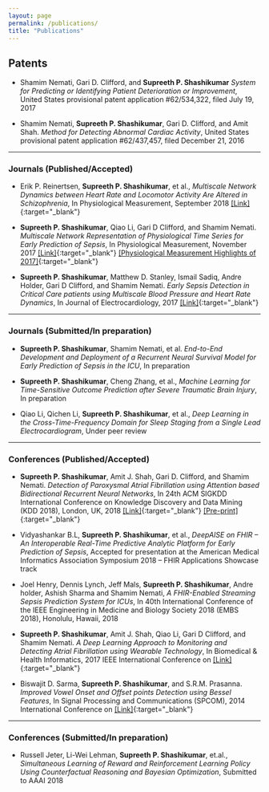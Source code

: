 ```yaml
---
layout: page
permalink: /publications/
title: "Publications"
---
```


## Patents 

+ Shamim Nemati, Gari D. Clifford, and **Supreeth P. Shashikumar** *System for Predicting or Identifying Patient Deterioration or Improvement*, United States provisional patent application #62/534,322, filed July 19, 2017

+ Shamim Nemati, **Supreeth P. Shashikumar**, Gari D. Clifford, and Amit Shah. *Method for Detecting Abnormal Cardiac Activity*, United States provisional patent application #62/437,457, filed December 21, 2016

---
### Journals (Published/Accepted)

+ Erik P. Reinertsen, **Supreeth P. Shashikumar**, et al., *Multiscale Network Dynamics between Heart Rate and Locomotor Activity Are Altered in Schizophrenia*, In Physiological Measurement, September 2018 [[Link]](http://iopscience.iop.org/article/10.1088/1361-6579/aae1ed){:target="_blank"}

+ **Supreeth P. Shashikumar**, Qiao Li, Gari D Clifford, and Shamim Nemati. *Multiscale Network Representation of Physiological Time Series for Early Prediction of Sepsis*, In Physiological Measurement, November 2017 [[Link]](http://iopscience.iop.org/article/10.1088/1361-6579/aa9772){:target="_blank"} [[Physiological Measurement Highlights of 2017]](http://iopscience.iop.org/journal/0967-3334/page/Highlights_of_2017){:target="_blank"}

+ **Supreeth P. Shashikumar**, Matthew D. Stanley, Ismail Sadiq, Andre Holder, Gari D Clifford, and Shamim Nemati. *Early Sepsis Detection in Critical Care patients using Multiscale Blood Pressure and Heart Rate Dynamics*, In Journal of Electrocardiology, 2017 [[Link]](http://www.sciencedirect.com/science/article/pii/S0022073617302546){:target="_blank"}

---
### Journals (Submitted/In preparation)

+ **Supreeth P. Shashikumar**, Shamim Nemati, et al. *End-to-End Development and Deployment of a Recurrent Neural Survival Model for Early Prediction of Sepsis in the ICU*, In preparation

+ **Supreeth P. Shashikumar**, Cheng Zhang, et al., *Machine Learning for Time-Sensitive Outcome Prediction after Severe Traumatic Brain Injury*, In preparation

+ Qiao Li, Qichen Li, **Supreeth P. Shashikumar**, et al., *Deep Learning in the Cross-Time-Frequency Domain for Sleep Staging from a Single Lead Electrocardiogram*, Under peer review

---
### Conferences (Published/Accepted)

+ **Supreeth P. Shashikumar**, Amit J. Shah, Gari D. Clifford, and Shamim Nemati.  *Detection of Paroxysmal Atrial Fibrillation using Attention based Bidirectional Recurrent Neural Networks*, In 24th ACM SIGKDD International Conference on Knowledge Discovery and Data Mining (KDD 2018), London, UK, 2018 [[Link]](https://dl.acm.org/citation.cfm?id=3219912){:target="_blank"} [[Pre-print]](https://arxiv.org/abs/1805.09133){:target="_blank"}

+ Vidyashankar B.L, **Supreeth P. Shashikumar**, et al., *DeepAISE on FHIR – An Interoperable Real-Time Predictive Analytic Platform for Early Prediction of Sepsis*, Accepted for presentation at the American Medical Informatics Association Symposium 2018 – FHIR Applications Showcase track

+ Joel Henry, Dennis Lynch, Jeff Mals, **Supreeth P. Shashikumar**, Andre holder, Ashish Sharma and Shamim Nemati, *A FHIR-Enabled Streaming Sepsis Prediction System for ICUs*, In 40th International Conference of the IEEE Engineering in Medicine and Biology Society 2018 (EMBS 2018), Honolulu, Hawaii, 2018

+ **Supreeth P. Shashikumar**, Amit J. Shah, Qiao Li, Gari D Clifford, and Shamim Nemati. *A Deep Learning Approach to Monitoring and Detecting Atrial Fibrillation using Wearable Technology*, In Biomedical & Health Informatics, 2017 IEEE International Conference on [[Link]](http://ieeexplore.ieee.org/abstract/document/7897225/){:target="_blank"}

+ Biswajit D. Sarma, **Supreeth P. Shashikumar**, and S.R.M. Prasanna. *Improved Vowel Onset and Offset points Detection using Bessel Features*, In Signal Processing and Communications (SPCOM), 2014 International Conference on [[Link]](http://ieeexplore.ieee.org/abstract/document/6983913/){:target="_blank"}

--- 
### Conferences (Submitted/In preparation)

+ Russell Jeter, Li-Wei Lehman, **Supreeth P. Shashikumar**, et.al., *Simultaneous Learning of Reward and Reinforcement Learning Policy Using Counterfactual Reasoning and Bayesian Optimization*, Submitted to AAAI 2018
